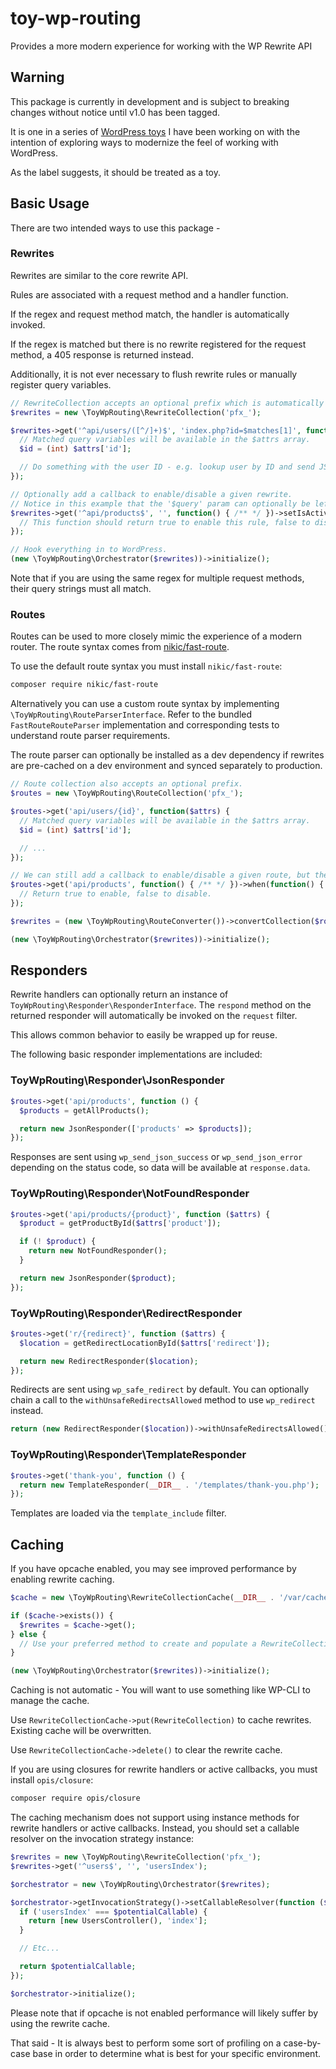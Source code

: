 # toy-wp-routing
Provides a more modern experience for working with the WP Rewrite API

## Warning
This package is currently in development and is subject to breaking changes without notice until v1.0 has been tagged.

It is one in a series of [WordPress toys](https://github.com/ssnepenthe?tab=repositories&q=topic%3Atoy+topic%3Awordpress&type=&language=&sort=) I have been working on with the intention of exploring ways to modernize the feel of working with WordPress.

As the label suggests, it should be treated as a toy.

## Basic Usage
There are two intended ways to use this package -

### Rewrites
Rewrites are similar to the core rewrite API.

Rules are associated with a request method and a handler function.

If the regex and request method match, the handler is automatically invoked.

If the regex is matched but there is no rewrite registered for the request method, a 405 response is
returned instead.

Additionally, it is not ever necessary to flush rewrite rules or manually register query variables.

```php
// RewriteCollection accepts an optional prefix which is automatically prepended to query variables.
$rewrites = new \ToyWpRouting\RewriteCollection('pfx_');

$rewrites->get('^api/users/([^/]+)$', 'index.php?id=$matches[1]', function($attrs) {
  // Matched query variables will be available in the $attrs array.
  $id = (int) $attrs['id'];

  // Do something with the user ID - e.g. lookup user by ID and send JSON response.
});

// Optionally add a callback to enable/disable a given rewrite.
// Notice in this example that the '$query' param can optionally be left empty.
$rewrites->get('^api/products$', '', function() { /** */ })->setIsActiveCallback(function() {
  // This function should return true to enable this rule, false to disable it.
});

// Hook everything in to WordPress.
(new \ToyWpRouting\Orchestrator($rewrites))->initialize();
```

Note that if you are using the same regex for multiple request methods, their query strings must all match.

### Routes
Routes can be used to more closely mimic the experience of a modern router. The route syntax comes
from [nikic/fast-route](https://github.com/nikic/FastRoute).

To use the default route syntax you must install `nikic/fast-route`:

```sh
composer require nikic/fast-route
```

Alternatively you can use a custom route syntax by implementing
`\ToyWpRouting\RouteParserInterface`. Refer to the bundled `FastRouteRouteParser` implementation and
corresponding tests to understand route parser requirements.

The route parser can optionally be installed as a dev dependency if rewrites are pre-cached on a dev
environment and synced separately to production.

```php
// Route collection also accepts an optional prefix.
$routes = new \ToyWpRouting\RouteCollection('pfx_');

$routes->get('api/users/{id}', function($attrs) {
  // Matched query variables will be available in the $attrs array.
  $id = (int) $attrs['id'];

  // ...
});

// We can still add a callback to enable/disable a given route, but the method name is different.
$routes->get('api/products', function() { /** */ })->when(function() {
  // Return true to enable, false to disable.
});

$rewrites = (new \ToyWpRouting\RouteConverter())->convertCollection($routes);

(new \ToyWpRouting\Orchestrator($rewrites))->initialize();
```

## Responders
Rewrite handlers can optionally return an instance of `ToyWpRouting\Responder\ResponderInterface`. The `respond` method on the returned responder will automatically be invoked on the `request` filter.

This allows common behavior to easily be wrapped up for reuse.

The following basic responder implementations are included:

### ToyWpRouting\Responder\JsonResponder
```php
$routes->get('api/products', function () {
  $products = getAllProducts();

  return new JsonResponder(['products' => $products]);
});
```

Responses are sent using `wp_send_json_success` or `wp_send_json_error` depending on the status code, so data will be available at `response.data`.

### ToyWpRouting\Responder\NotFoundResponder
```php
$routes->get('api/products/{product}', function ($attrs) {
  $product = getProductById($attrs['product']);

  if (! $product) {
    return new NotFoundResponder();
  }

  return new JsonResponder($product);
});
```

### ToyWpRouting\Responder\RedirectResponder
```php
$routes->get('r/{redirect}', function ($attrs) {
  $location = getRedirectLocationById($attrs['redirect']);

  return new RedirectResponder($location);
});
```

Redirects are sent using `wp_safe_redirect` by default. You can optionally chain a call to the `withUnsafeRedirectsAllowed` method to use `wp_redirect` instead.

```php
return (new RedirectResponder($location))->withUnsafeRedirectsAllowed();
```

### ToyWpRouting\Responder\TemplateResponder
```php
$routes->get('thank-you', function () {
  return new TemplateResponder(__DIR__ . '/templates/thank-you.php');
});
```

Templates are loaded via the `template_include` filter.

## Caching
If you have opcache enabled, you may see improved performance by enabling rewrite caching.

```php
$cache = new \ToyWpRouting\RewriteCollectionCache(__DIR__ . '/var/cache');

if ($cache->exists()) {
  $rewrites = $cache->get();
} else {
  // Use your preferred method to create and populate a RewriteCollection instance.
}

(new \ToyWpRouting\Orchestrator($rewrites))->initialize();
```

Caching is not automatic - You will want to use something like WP-CLI to manage the cache.

Use `RewriteCollectionCache->put(RewriteCollection)` to cache rewrites. Existing cache will be
overwritten.

Use `RewriteCollectionCache->delete()` to clear the rewrite cache.

If you are using closures for rewrite handlers or active callbacks, you must install `opis/closure`:

```sh
composer require opis/closure
```

The caching mechanism does not support using instance methods for rewrite handlers or active callbacks.
Instead, you should set a callable resolver on the invocation strategy instance:

```php
$rewrites = new \ToyWpRouting\RewriteCollection('pfx_');
$rewrites->get('^users$', '', 'usersIndex');

$orchestrator = new \ToyWpRouting\Orchestrator($rewrites);

$orchestrator->getInvocationStrategy()->setCallableResolver(function ($potentialCallable) {
  if ('usersIndex' === $potentialCallable) {
    return [new UsersController(), 'index'];
  }

  // Etc...

  return $potentialCallable;
});

$orchestrator->initialize();
```

Please note that if opcache is not enabled performance will likely suffer by using the rewrite cache.

That said - It is always best to perform some sort of profiling on a case-by-case base in order to determine what is best for your specific environment.

